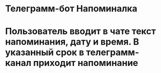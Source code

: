 <h1>Телеграмм-бот Напоминалка<h1>
Пользователь вводит в чате текст напоминания, дату и время. В указанный срок в телеграмм-канал приходит напоминание
